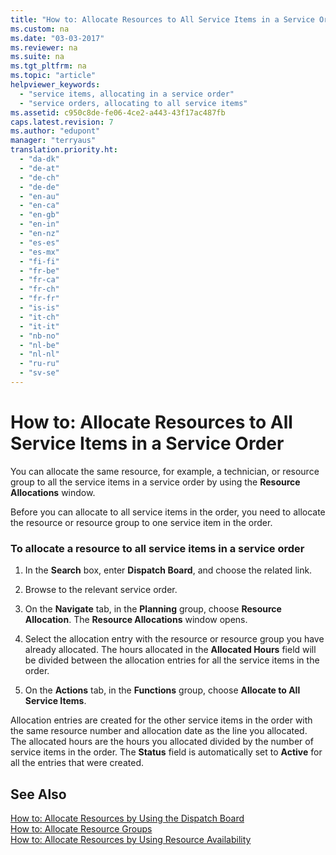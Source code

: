 ```yaml
---
title: "How to: Allocate Resources to All Service Items in a Service Order"
ms.custom: na
ms.date: "03-03-2017"
ms.reviewer: na
ms.suite: na
ms.tgt_pltfrm: na
ms.topic: "article"
helpviewer_keywords: 
  - "service items, allocating in a service order"
  - "service orders, allocating to all service items"
ms.assetid: c950c8de-fe06-4ce2-a443-43f17ac487fb
caps.latest.revision: 7
ms.author: "edupont"
manager: "terryaus"
translation.priority.ht: 
  - "da-dk"
  - "de-at"
  - "de-ch"
  - "de-de"
  - "en-au"
  - "en-ca"
  - "en-gb"
  - "en-in"
  - "en-nz"
  - "es-es"
  - "es-mx"
  - "fi-fi"
  - "fr-be"
  - "fr-ca"
  - "fr-ch"
  - "fr-fr"
  - "is-is"
  - "it-ch"
  - "it-it"
  - "nb-no"
  - "nl-be"
  - "nl-nl"
  - "ru-ru"
  - "sv-se"
---
```

# How to: Allocate Resources to All Service Items in a Service Order
You can allocate the same resource, for example, a technician, or resource group to all the service items in a service order by using the **Resource Allocations** window.  
  
 Before you can allocate to all service items in the order, you need to allocate the resource or resource group to one service item in the order.  
  
### To allocate a resource to all service items in a service order  
  
1.  In the **Search** box, enter **Dispatch Board**, and choose the related link.  
  
2.  Browse to the relevant service order.  
  
3.  On the **Navigate** tab, in the **Planning** group, choose **Resource Allocation**. The **Resource Allocations** window opens.  
  
4.  Select the allocation entry with the resource or resource group you have already allocated. The hours allocated in the **Allocated Hours** field will be divided between the allocation entries for all the service items in the order.  
  
5.  On the **Actions** tab, in the **Functions** group, choose **Allocate to All Service Items**.  
  
 Allocation entries are created for the other service items in the order with the same resource number and allocation date as the line you allocated. The allocated hours are the hours you allocated divided by the number of service items in the order. The **Status** field is automatically set to **Active** for all the entries that were created.  
  
## See Also  
 [How to: Allocate Resources by Using the Dispatch Board](../Service/how-to-allocate-resources-by-using-the-dispatch-board.md)   
 [How to: Allocate Resource Groups](../Service/how-to-allocate-resource-groups.md)   
 [How to: Allocate Resources by Using Resource Availability](../Service/how-to-allocate-resources-by-using-resource-availability.md)